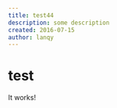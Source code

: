 ```yaml
---
title: test44
description: some description
created: 2016-07-15
author: lanqy
---
```

# test

It works!


